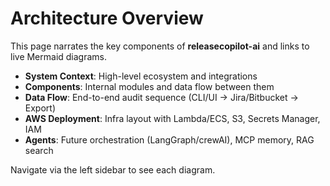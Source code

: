 # Architecture Overview

This page narrates the key components of **releasecopilot-ai** and links to live Mermaid diagrams.

- **System Context**: High-level ecosystem and integrations
- **Components**: Internal modules and data flow between them
- **Data Flow**: End-to-end audit sequence (CLI/UI → Jira/Bitbucket → Export)
- **AWS Deployment**: Infra layout with Lambda/ECS, S3, Secrets Manager, IAM
- **Agents**: Future orchestration (LangGraph/crewAI), MCP memory, RAG search

Navigate via the left sidebar to see each diagram.
